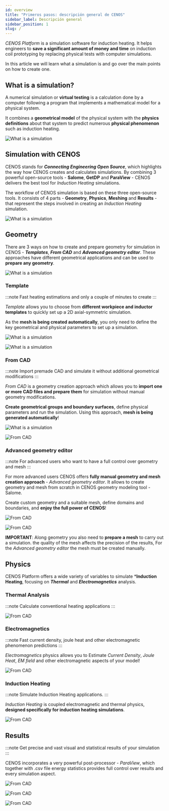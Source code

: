 ```yaml
---
id: overview
title: "Primeros pasos: descripción general de CENOS"
sidebar_label: Descripción general
sidebar_position: 1
slug: /
---
```


*CENOS Platform* is a simulation software for induction heating. It helps engineers to **save a significant amount of money and time** on induction coil prototyping by replacing physical tests with computer simulations.

In this article we will learn what a simulation is and go over the main points on how to create one.

## What is a simulation?

A numerical simulation  or **virtual testing** is a calculation done by a computer following a program that implements a mathematical model for a physical system.

It combines a **geometrical model** of the physical system with the **physics definitions** about that system to predict numerous **physical phenomenon** such as induction heating.

<p align="center">

![What is a simulation](assets/overview/documentacion1.png)

</p>

## Simulation with CENOS

CENOS stands for ***Connecting Engineering Open Source***, which highlights the way how CENOS creates and calculates simulations. By combining 3 powerful open-source tools - **Salome**, **GetDP** and **ParaView** - CENOS delivers the best tool for *Induction Heating* simulations. 

The workflow of CENOS simulation is based on these three open-source tools. It consists of 4 parts - **Geometry**, **Physics**, **Meshing** and **Results** - that represent the steps involved in creating an *Induction Heating* simulation.

<p align="center">

![What is a simulation](assets/overview/documentacion2.png)

</p>

## Geometry

There are 3 ways on how to create and prepare geometry for simulation in CENOS - ***Templates***, ***From CAD*** and ***Advanced geometry editor***. These approaches have different geometrical applications and can be used to **prepare any geometry**.

<p align="center">

![What is a simulation](assets/overview/2.png)

</p>


### Template

:::note
Fast heating estimations and only a couple of minutes to create
:::

*Template* allows you to choose from **different workpiece and inductor templates** to quickly set up a 2D axial-symmetric simulation.

As the **mesh is being created automatically**, you only need to define the key geometrical and physical parameters to set up a simulation.

<p align="center">

![What is a simulation](assets/overview/3.png)

</p>

<p align="center">

![What is a simulation](assets/overview/4.png)

</p>

### From CAD

:::note
Import premade CAD and simulate it without additional geometrical modifications
:::

*From CAD* is a geometry creation approach which allows you to **import one or more CAD files and prepare them** for simulation without manual geometry modifications.

**Create geometrical groups and boundary surfaces**, define physical parameters and run the simulation. Using this approach, **mesh is being generated automatically**!

<p align="center">

![What is a simulation](assets/overview/5.png)

</p>

<p align="center">

![From CAD](assets/overview/6.png)

</p>

### Advanced geometry editor

:::note
For advanced users who want to have a full control over geometry and mesh
:::

For more advanced users CENOS offers **fully manual geometry and mesh creation approach** - *Advanced geometry editor*. It allows to create geometry and mesh from scratch in CENOS geometry modeling tool - Salome.

Create custom geometry and a suitable mesh, define domains and boundaries, and **enjoy the full power of CENOS**!

<p align="center">

![From CAD](assets/overview/7.png)

</p>

<p align="center">

![From CAD](assets/overview/8.png)

</p>

**IMPORTANT**: Along geometry you also need to **prepare a mesh** to carry out a simulation. the quality of the mesh affects the precision of the results, For the *Advanced geometry editor* the mesh must be created manually.

## Physics

CENOS Platform offers a wide variety of variables to simulate ***Induction Heating**, focusing on ***Thermal*** and ***Electromagnetics***  analysis.


### Thermal Analysis

:::note
Calculate conventional heating applications
:::


<p align="center">

![From CAD](assets/overview/11.png)

</p>

### Electromagnetics

:::note
Fast current density, joule heat and other electromagnetic phenomenon predictions
:::

*Electromagnetics* physics allows you to Estimate *Current Density*, *Joule Heat*, *EM field* and other electromagnetic aspects of your model!


<p align="center">

![From CAD](assets/overview/13.png)

</p>

### Induction Heating

:::note
Simulate Induction Heating applications. 
:::

*Induction Heating*  is coupled electromagnetic and thermal physics, **designed specifically for induction heating simulations**.

<p align="center">

![From CAD](assets/overview/15.png)

</p>

## Results

:::note
Get precise  and vast visual and statistical results of your simulation
:::

CENOS incorporates a very powerful post-processor - *ParaView*, which together with .csv file energy statistics provides full control over results and every simulation aspect.

<p align="center">

![From CAD](assets/overview/16.png)

</p>

<p align="center">

![From CAD](assets/overview/17.png)

</p>

<p align="center">

![From CAD](assets/overview/18.png)

</p>
